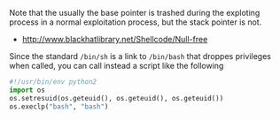 Note that the usually the base pointer is trashed during the exploting
process in a normal exploitation process, but the stack pointer is not.


- http://www.blackhatlibrary.net/Shellcode/Null-free

Since the standard ``/bin/sh`` is a link to ``/bin/bash`` that
droppes privileges when called, you can call instead a script
like the following

```python
#!/usr/bin/env python2
import os
os.setresuid(os.geteuid(), os.geteuid(), os.geteuid())
os.execlp("bash", "bash")
```
